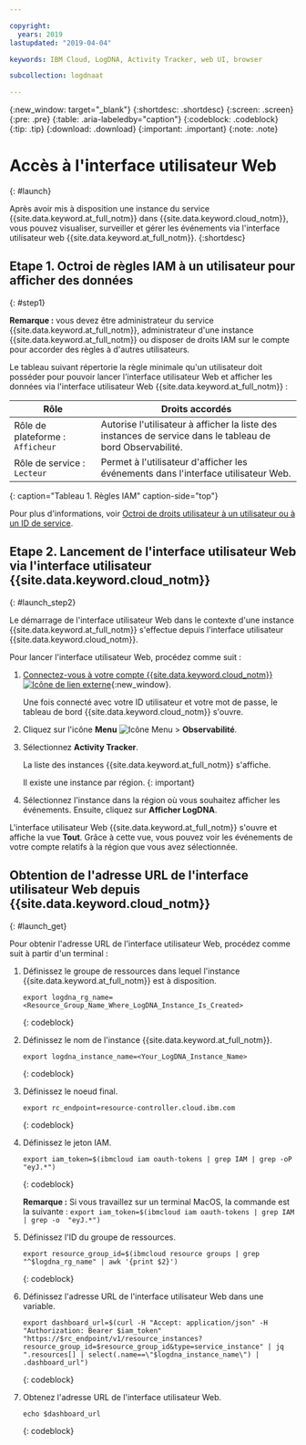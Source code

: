 ```yaml
---

copyright:
  years: 2019
lastupdated: "2019-04-04"

keywords: IBM Cloud, LogDNA, Activity Tracker, web UI, browser

subcollection: logdnaat

---
```


{:new_window: target="_blank"}
{:shortdesc: .shortdesc}
{:screen: .screen}
{:pre: .pre}
{:table: .aria-labeledby="caption"}
{:codeblock: .codeblock}
{:tip: .tip}
{:download: .download}
{:important: .important}
{:note: .note}

# Accès à l'interface utilisateur Web
{: #launch}

Après avoir mis à disposition une instance du service {{site.data.keyword.at_full_notm}} dans {{site.data.keyword.cloud_notm}}, vous pouvez visualiser, surveiller et gérer les événements via l'interface utilisateur web {{site.data.keyword.at_full_notm}}.
{:shortdesc}


## Etape 1. Octroi de règles IAM à un utilisateur pour afficher des données 
{: #step1}

**Remarque :** vous devez être administrateur du service {{site.data.keyword.at_full_notm}}, administrateur d'une instance {{site.data.keyword.at_full_notm}} ou disposer de droits IAM sur le compte pour accorder des règles à d'autres utilisateurs.

Le tableau suivant répertorie la règle minimale qu'un utilisateur doit posséder pour pouvoir lancer l'interface utilisateur Web et afficher les données via l'interface utilisateur Web {{site.data.keyword.at_full_notm}} :

| Rôle                      | Droits accordés       |
|---------------------------|---------------------|
| Rôle de plateforme : `Afficheur `   | Autorise l'utilisateur à afficher la liste des instances de service dans le tableau de bord Observabilité. |
| Rôle de service : `Lecteur`    | Permet à l'utilisateur d'afficher les événements dans l'interface utilisateur Web. | 
{: caption="Tableau 1. Règles IAM" caption-side="top"} 

Pour plus d'informations, voir [Octroi de droits utilisateur à un utilisateur ou à un ID de service](/docs/services/Activity-Tracker-with-LogDNA?topic=logdnaat-iam_view_events#iam_view_events).


## Etape 2. Lancement de l'interface utilisateur Web via l'interface utilisateur {{site.data.keyword.cloud_notm}}
{: #launch_step2}

Le démarrage de l'interface utilisateur Web dans le contexte d'une instance {{site.data.keyword.at_full_notm}} s'effectue depuis l'interface utilisateur {{site.data.keyword.cloud_notm}}. 

Pour lancer l'interface utilisateur Web, procédez comme suit :

1. [Connectez-vous à votre compte {{site.data.keyword.cloud_notm}} ![Icône de lien externe](../../icons/launch-glyph.svg "Icône de lien externe")](https://cloud.ibm.com/login){:new_window}.

	Une fois connecté avec votre ID utilisateur et votre mot de passe, le tableau de bord {{site.data.keyword.cloud_notm}} s'ouvre.

2. Cliquez sur l'icône **Menu** ![Icône Menu](../icons/icon_hamburger.svg) > **Observabilité**.  

3. Sélectionnez **Activity Tracker**. 

    La liste des instances {{site.data.keyword.at_full_notm}} s'affiche.

    Il existe une instance par région.
    {: important}

4. Sélectionnez l'instance dans la région où vous souhaitez afficher les événements. Ensuite, cliquez sur **Afficher LogDNA**.

L'interface utilisateur Web {{site.data.keyword.at_full_notm}} s'ouvre et affiche la vue **Tout**. Grâce à cette vue, vous pouvez voir les événements de votre compte relatifs à la région que vous avez sélectionnée.



## Obtention de l'adresse URL de l'interface utilisateur Web depuis {{site.data.keyword.cloud_notm}}
{: #launch_get}

Pour obtenir l'adresse URL de l'interface utilisateur Web, procédez comme suit à partir d'un terminal :

1. Définissez le groupe de ressources dans lequel l'instance {{site.data.keyword.at_full_notm}} est à disposition.

    ```
    export logdna_rg_name=<Resource_Group_Name_Where_LogDNA_Instance_Is_Created>
    ```
    {: codeblock}

2. Définissez le nom de l'instance {{site.data.keyword.at_full_notm}}.

    ```
    export logdna_instance_name=<Your_LogDNA_Instance_Name>
    ```
    {: codeblock}

3. Définissez le noeud final.

    ```
    export rc_endpoint=resource-controller.cloud.ibm.com
    ```
    {: codeblock}

4. Définissez le jeton IAM.

    ```
    export iam_token=$(ibmcloud iam oauth-tokens | grep IAM | grep -oP  "eyJ.*")
    ```
    {: codeblock}

    **Remarque :** Si vous travaillez sur un terminal MacOS, la commande est la suivante : `export iam_token=$(ibmcloud iam oauth-tokens | grep IAM | grep -o  "eyJ.*")`

5. Définissez l'ID du groupe de ressources.

    ```
    export resource_group_id=$(ibmcloud resource groups | grep "^$logdna_rg_name" | awk '{print $2}')
    ```
    {: codeblock}

6. Définissez l'adresse URL de l'interface utilisateur Web dans une variable.

    ```
    export dashboard_url=$(curl -H "Accept: application/json" -H "Authorization: Bearer $iam_token" "https://$rc_endpoint/v1/resource_instances?resource_group_id=$resource_group_id&type=service_instance" | jq ".resources[] | select(.name==\"$logdna_instance_name\") | .dashboard_url")
    ```
    {: codeblock}

7. Obtenez l'adresse URL de l'interface utilisateur Web.

    ```
    echo $dashboard_url
    ```
    {: codeblock}

    


